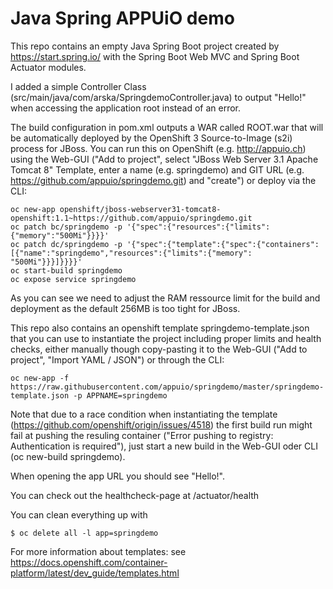# Java Spring APPUiO demo

This repo contains an empty Java Spring Boot project created by https://start.spring.io/ with the Spring Boot Web MVC and Spring Boot Actuator modules.

I added a simple Controller Class (src/main/java/com/arska/SpringdemoController.java) to output "Hello!" when accessing the application root instead of an error.

The build configuration in pom.xml outputs a WAR called ROOT.war that will be automatically deployed by the OpenShift 3 Source-to-Image (s2i) process for JBoss.
You can run this on OpenShift (e.g. http://appuio.ch) using the Web-GUI ("Add to project", select "JBoss Web Server 3.1 Apache Tomcat 8" Template, enter a name (e.g. springdemo) and GIT URL (e.g. https://github.com/appuio/springdemo.git) and "create") or deploy via the CLI:
```
oc new-app openshift/jboss-webserver31-tomcat8-openshift:1.1~https://github.com/appuio/springdemo.git
oc patch bc/springdemo -p '{"spec":{"resources":{"limits":{"memory":"500Mi"}}}}'
oc patch dc/springdemo -p '{"spec":{"template":{"spec":{"containers":[{"name":"springdemo","resources":{"limits":{"memory": "500Mi"}}}]}}}}'
oc start-build springdemo
oc expose service springdemo
```

As you can see we need to adjust the RAM ressource limit for the build and deployment as the default 256MB is too tight for JBoss.

This repo also contains an openshift template springdemo-template.json that you can use to instantiate the project including proper limits and health checks, either manually though copy-pasting it to the Web-GUI ("Add to project", "Import YAML / JSON") or through the CLI:
```
oc new-app -f https://raw.githubusercontent.com/appuio/springdemo/master/springdemo-template.json -p APPNAME=springdemo
```

Note that due to a race condition when instantiating the template (https://github.com/openshift/origin/issues/4518) the first build run might fail at pushing the resuling container ("Error pushing to registry: Authentication is required"), just start a new build in the Web-GUI oder CLI (oc new-build springdemo).

When opening the app URL you should see "Hello!".

You can check out the healthcheck-page at /actuator/health

You can clean everything up with
```
$ oc delete all -l app=springdemo
```

For more information about templates: see https://docs.openshift.com/container-platform/latest/dev_guide/templates.html

